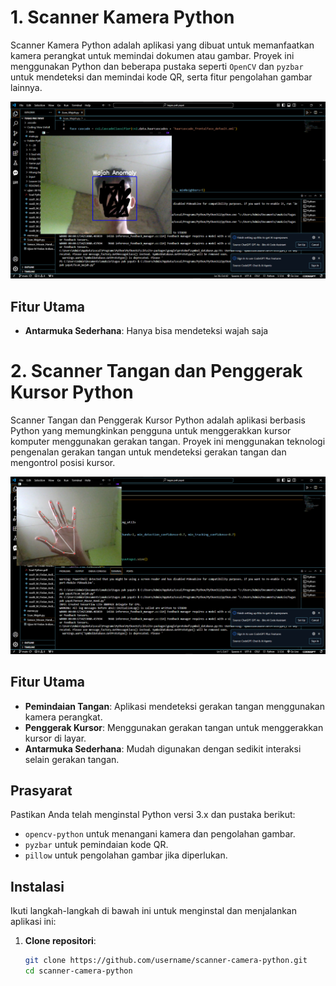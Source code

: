 # 1. Scanner Kamera Python

Scanner Kamera Python adalah aplikasi yang dibuat untuk memanfaatkan kamera perangkat untuk memindai dokumen atau gambar. Proyek ini menggunakan Python dan beberapa pustaka seperti `OpenCV` dan `pyzbar` untuk mendeteksi dan memindai kode QR, serta fitur pengolahan gambar lainnya.

![Scanner Kamera Python](Screenshot/face1_scanner.png)

## Fitur Utama

- **Antarmuka Sederhana**: Hanya bisa mendeteksi wajah saja

# 2. Scanner Tangan dan Penggerak Kursor Python

Scanner Tangan dan Penggerak Kursor Python adalah aplikasi berbasis Python yang memungkinkan pengguna untuk menggerakkan kursor komputer menggunakan gerakan tangan. Proyek ini menggunakan teknologi pengenalan gerakan tangan untuk mendeteksi gerakan tangan dan mengontrol posisi kursor.

![Hand Gesture Control](Screenshot/hand_scanner.png)

## Fitur Utama

- **Pemindaian Tangan**: Aplikasi mendeteksi gerakan tangan menggunakan kamera perangkat.
- **Penggerak Kursor**: Menggunakan gerakan tangan untuk menggerakkan kursor di layar.
- **Antarmuka Sederhana**: Mudah digunakan dengan sedikit interaksi selain gerakan tangan.


## Prasyarat

Pastikan Anda telah menginstal Python versi 3.x dan pustaka berikut:
- `opencv-python` untuk menangani kamera dan pengolahan gambar.
- `pyzbar` untuk pemindaian kode QR.
- `pillow` untuk pengolahan gambar jika diperlukan.

## Instalasi

Ikuti langkah-langkah di bawah ini untuk menginstal dan menjalankan aplikasi ini:

1. **Clone repositori**:
   ```bash
   git clone https://github.com/username/scanner-camera-python.git
   cd scanner-camera-python
